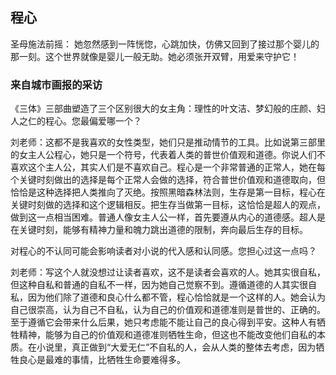 ## 程心

圣母施法前摇： 她忽然感到一阵恍惚，心跳加快，仿佛又回到了接过那个婴儿的那一刻。这个世界就像是婴儿一般无助。她必须张开双臂，用爱来守护它！

### 来自城市画报的采访

《三体》三部曲塑造了三个区别很大的女主角：理性的叶文洁、梦幻般的庄颜、妇人之仁的程心。您最偏爱哪一个？

刘老师：这都不是我喜欢的女性类型，她们只是推动情节的工具。比如说第三部里的女主人公程心，她只是一个符号，代表着人类的普世价值观和道德。你说人们不喜欢这个主人公，其实人们是不喜欢自己。程心是一个非常普通的正常人，她在每个关键时刻做出的选择是每个正常人会做的选择，符合普世价值观和道德取向，但恰恰是这种选择把人类推向了灭绝。按照黑暗森林法则，生存是第一目标，程心在关键时刻做的选择和这个逻辑相反。把生存当做第一目标，这恰恰是超人的观点，做到这一点相当困难。普通人像女主人公一样，首先要遵从内心的道德感。超人是在关键时刻，能够有精神力量和魄力跳出道德的限制，奔向最后生存的目标。


对程心的不认同可能会影响读者对小说的代入感和认同感。您担心过这一点吗？

刘老师：写这个人就没想过让读者喜欢，这不是读者会喜欢的人。她其实很自私，但这种自私和普通的自私不一样，因为她自己觉察不到。遵循道德的人其实很自私，因为他们除了道德和良心什么都不管，程心恰恰就是一个这样的人。她会认为自己很崇高，认为自己不自私，认为自己的价值观和道德准则是普世的、正确的。至于遵循它会带来什么后果，她只考虑能不能让自己的良心得到平安。这种人有牺牲精神，能够为自己的价值观和道德准则牺牲生命，但这也不能改变他们自私的本质。在小说里，真正做到“大爱无仁”不自私的人，会从人类的整体去考虑，因为牺牲良心是最难的事情，比牺牲生命要难得多。